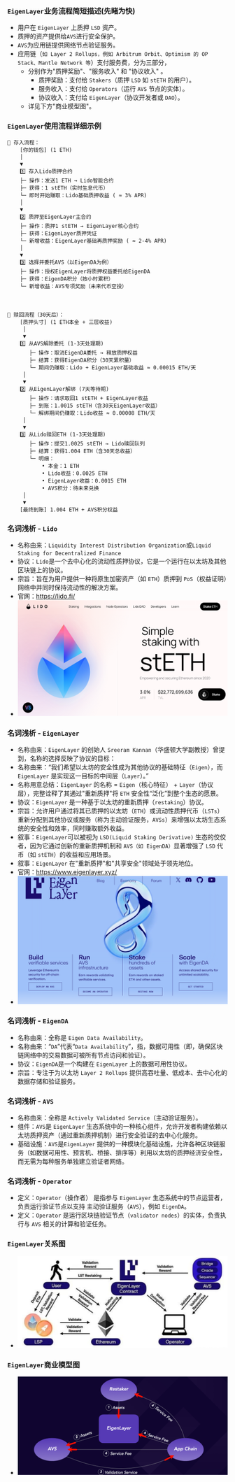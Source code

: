 ### ```EigenLayer```业务流程简短描述(先睹为快)
- 用户在 ```EigenLayer``` 上质押 ```LSD``` 资产。
- 质押的资产提供给```AVS```进行安全保护。
- ```AVS```为应用链提供网络节点验证服务。
- 应用链（```如 Layer 2 Rollups，例如 Arbitrum Orbit、Optimism 的 OP Stack、Mantle Network 等```）支付服务费，分为三部分，
  - 分别作为"质押奖励"、"服务收入" 和 "协议收入" 。
    - 质押奖励：支付给 ```Stakers```（质押 ```LSD``` 如 ```stETH``` 的用户）。
    - 服务收入：支付给 ```Operators```（运行 ```AVS``` 节点的实体）。
    - 协议收入：支付给 ```EigenLayer```（协议开发者或 ```DAO```）。
  - 详见下方"商业模型图"。

### ```EigenLayer```使用流程详细示例
```
🔵 存入流程：
    [你的钱包] (1 ETH)
    │
    ▼
    1️⃣ 存入Lido质押合约
    ├─ 操作：发送1 ETH → Lido智能合约
    ├─ 获得：1 stETH（实时生息代币）
    └─ 即时开始赚取：Lido基础质押收益 ( ≈ 3% APR)
    │
    ▼
    2️⃣ 质押至EigenLayer主合约
    ├─ 操作：质押1 stETH → EigenLayer核心合约
    ├─ 获得：EigenLayer质押凭证
    └─ 新增收益：EigenLayer基础再质押奖励 ( ≈ 2-4% APR)
    │
    ▼
    3️⃣ 选择并委托AVS（以EigenDA为例）
    ├─ 操作：授权EigenLayer将质押权益委托给EigenDA
    ├─ 获得：EigenDA积分（按小时累积）
    └─ 新增收益：AVS专项奖励（未来代币空投）



🔴 赎回流程（30天后）：
    [质押头寸] (1 ETH本金 + 三层收益)
     │
     ▼
    1️⃣ 从AVS解除委托 (1-3天处理期)
       ├─ 操作：取消EigenDA委托 → 释放质押权益
       ├─ 结算：获得EigenDA积分（30天累积量）
       └─ 期间仍赚取：Lido + EigenLayer基础收益 ≈ 0.00015 ETH/天          
     │
     ▼
    2️⃣ 从EigenLayer解绑 (7天等待期)
       ├─ 操作：请求取回1 stETH + EigenLayer收益
       ├─ 到账：1.0015 stETH（含30天EigenLayer收益）
       └─ 解绑期间仍赚取：Lido收益 ≈ 0.00008 ETH/天          
     │
     ▼
    3️⃣ 从Lido赎回ETH (1-3天处理期)
       ├─ 操作：提交1.0025 stETH → Lido赎回队列
       ├─ 结算：获得1.004 ETH（含30天总收益）
       └─ 明细：
           • 本金：1 ETH
           • Lido收益：0.0025 ETH
           • EigenLayer收益：0.0015 ETH
           • AVS积分：待未来兑换
     │
     ▼
    [最终到账] 1.004 ETH + AVS积分权益
```

### 名词浅析 - ```Lido```
- 名称由来：```Liquidity Interest Distribution Organization```或```Liquid Staking for Decentralized Finance```
- 协议：```Lido```是一个去中心化的流动性质押协议，它是一个运行在以太坊及其他区块链上的协议。
- 宗旨：旨在为用户提供一种将原生加密资产（如 ```ETH```）质押到 ```PoS```（权益证明）网络中并同时保持流动性的解决方案。
- 官网：https://lido.fi/
- ![](../images/日期/PixPin_20250517_152901.png "")

### 名词浅析 - ```EigenLayer```
- 名称由来：```EigenLayer``` 的创始人 ```Sreeram Kannan```（华盛顿大学副教授）曾提到，名称的选择反映了协议的目标：
- 名称由来：“我们希望以太坊的安全性成为其他协议的基础特征（```Eigen```），而 ```EigenLayer``` 是实现这一目标的中间层（```Layer```）。”
- 名称用意总结：```EigenLayer``` 的名称 = ```Eigen```（核心特征） + ```Layer```（协议层），完整诠释了其通过"重新质押"将 ```ETH``` 安全性“泛化”到整个生态的愿景。
- 协议：```EigenLayer``` 是一种基于以太坊的重新质押（```restaking```）协议。
- 宗旨：允许用户通过将其已质押的以太坊（```ETH```）或流动性质押代币（```LSTs```）重新分配到其他协议或服务（称为主动验证服务，```AVSs```）来增强以太坊生态系统的安全性和效率，同时赚取额外收益。
- 叙事：```EigenLayer```可以被视为 ```LSD(Liquid Staking Derivative)``` 生态的佼佼者，因为它通过创新的重新质押机制和 ```AVS（如 EigenDA）```显著增强了 ```LSD``` 代币（如 ```stETH```）的收益和应用场景。
- 叙事：```EigenLayer``` 在"重新质押"和"共享安全"领域处于领先地位。
- 官网：https://www.eigenlayer.xyz/
- ![](../images/日期/PixPin_20250517_154147.png "")

### 名词浅析 - ```EigenDA```
- 名称由来：全称是 ```Eigen Data Availability```。
- 名称由来：“```DA```”代表“```Data Availability```”，指，数据可用性（即，确保区块链网络中的交易数据可被所有节点访问和验证）。
- 协议：```EigenDA```是一个构建在 ```EigenLayer``` 上的数据可用性协议。
- 宗旨：专注于为以太坊 ```Layer 2 Rollups``` 提供高吞吐量、低成本、去中心化的数据存储和验证服务。

### 名词浅析 - ```AVS```
- 名称由来：全称是 ```Actively Validated Service```（主动验证服务）。
- 组件：```AVS```是 ```EigenLayer``` 生态系统中的一种核心组件，允许开发者构建依赖以太坊质押资产（通过重新质押机制）进行安全验证的去中心化服务。
- 基础设施：```AVS```是```EigenLayer``` 提供的一种模块化基础设施，允许各种区块链服务（如数据可用性、预言机、桥接、排序等）利用以太坊的质押经济安全性，而无需为每种服务单独建立验证者网络。

### 名词浅析 - ```Operator```
- 定义：```Operator```（操作者） 是指参与 ```EigenLayer``` 生态系统中的节点运营者，负责运行验证节点以支持 主动验证服务（```AVS```），例如 ```EigenDA```。
- 定义：```Operator``` 是运行区块链验证节点（```validator nodes```）的实体，负责执行与 ```AVS``` 相关的计算和验证任务。

### ```EigenLayer```关系图
- ![](../images/日期/PixPin_20250517_163817.png "")

### ```EigenLayer```商业模型图
- ![](../images/日期/PixPin_20250517_165955.png "")
